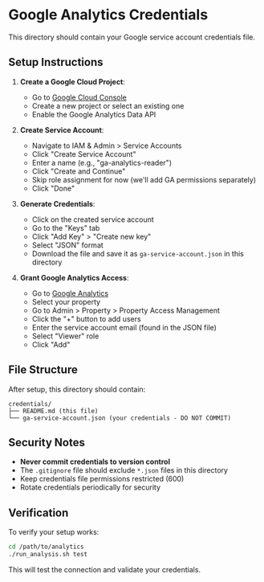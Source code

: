 # Google Analytics Credentials

This directory should contain your Google service account credentials file.

## Setup Instructions

1. **Create a Google Cloud Project**:

   - Go to [Google Cloud Console](https://console.cloud.google.com/)
   - Create a new project or select an existing one
   - Enable the Google Analytics Data API

2. **Create Service Account**:

   - Navigate to IAM & Admin > Service Accounts
   - Click "Create Service Account"
   - Enter a name (e.g., "ga-analytics-reader")
   - Click "Create and Continue"
   - Skip role assignment for now (we'll add GA permissions separately)
   - Click "Done"

3. **Generate Credentials**:

   - Click on the created service account
   - Go to the "Keys" tab
   - Click "Add Key" > "Create new key"
   - Select "JSON" format
   - Download the file and save it as `ga-service-account.json` in this directory

4. **Grant Google Analytics Access**:
   - Go to [Google Analytics](https://analytics.google.com/)
   - Select your property
   - Go to Admin > Property > Property Access Management
   - Click the "+" button to add users
   - Enter the service account email (found in the JSON file)
   - Select "Viewer" role
   - Click "Add"

## File Structure

After setup, this directory should contain:

```
credentials/
├── README.md (this file)
└── ga-service-account.json (your credentials - DO NOT COMMIT)
```

## Security Notes

- **Never commit credentials to version control**
- The `.gitignore` file should exclude `*.json` files in this directory
- Keep credentials file permissions restricted (600)
- Rotate credentials periodically for security

## Verification

To verify your setup works:

```bash
cd /path/to/analytics
./run_analysis.sh test
```

This will test the connection and validate your credentials.
